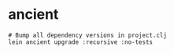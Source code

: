 # ancient

```shell
# Bump all dependency versions in project.clj
lein ancient upgrade :recursive :no-tests
```
